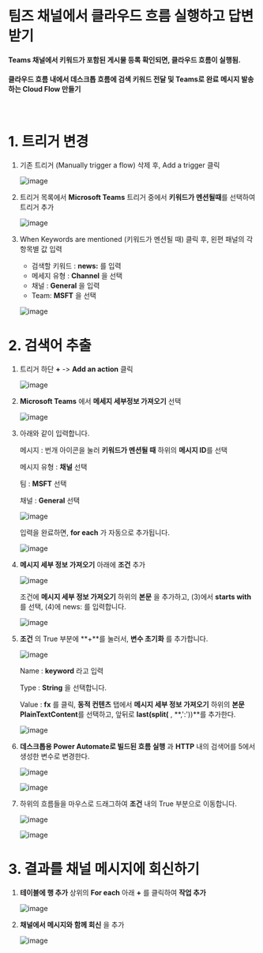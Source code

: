 # 팀즈 채널에서 클라우드 흐름 실행하고 답변 받기

#### Teams 채널에서 키워드가 포함된 게시물 등록 확인되면, 클라우드 흐름이 실행됨.
#### 클라우드 흐름 내에서 데스크톱 흐름에 검색 키워드 전달 및 Teams로 완료 메시지 발송하는 Cloud Flow 만들기

<br> 

# 1. 트리거 변경

1. 기존 트리거 (Manually trigger a flow) 삭제 후, Add a trigger 클릭

   ![image](https://github.com/user-attachments/assets/8f6c8864-ade7-440e-a48b-27ec7cdfb40f)


2. 트리거 목록에서 **Microsoft Teams** 트리거 중에서 **키워드가 멘션될때**를  선택하여 트리거 추가

   ![image](https://github.com/user-attachments/assets/5a7127f1-0f47-4ee7-ae17-d29ea225b62b)

3. When Keywords are mentioned (키워드가 멘션될 때) 클릭 후, 왼편 패널의 각 항목별 값 입력
 
   - 검색할 키워드 : **news:** 를 입력 
   - 메세지 유형 : **Channel** 을 선택
   - 채널 : **General** 을 입력
   - Team: **MSFT** 을 선택   

    ![image](https://github.com/user-attachments/assets/10bb2866-aff5-4ea6-9396-42f859d71079)

# 2. 검색어 추출 

1. 트리거 하단 **+** -> **Add an action** 클릭

   ![image](https://github.com/user-attachments/assets/65833e69-ce96-48d6-9424-ee48d957dbe7)

2. **Microsoft Teams** 에서 **메세지 세부정보 가져오기** 선택

   ![image](https://github.com/user-attachments/assets/07ebb8d4-f48f-42bc-8292-1b26da2d4631)


3. 아래와 같이 입력합니다.

   메시지 : 번개 아이콘을 눌러 **키워드가 멘션될 때** 하위의 **메시지 ID**를 선택
   
   메시지 유형 : **채널** 선택

   팀 : **MSFT** 선택

   채널 : **General** 선택

   ![image](https://github.com/user-attachments/assets/a3abf4ae-6a20-48e2-8a6a-af63d2071e4c)


   입력을 완료하면, **for each** 가 자동으로 추가됩니다.

   ![image](https://github.com/user-attachments/assets/d8cafb69-1a2a-4c4e-b49f-b086d20809ea)


4. **메시지 세부 정보 가져오기** 아래에 **조건** 추가 

    ![image](https://github.com/user-attachments/assets/1d35cf45-fbdf-4420-ab59-594232a710ba)

    조건에 **메시지 세부 정보 가져오기** 하위의 **본문** 을 추가하고, (3)에서 **starts with**를 선택, (4)에 news: 를 입력합니다.
    
    ![image](https://github.com/user-attachments/assets/a61120fe-41cc-44d0-9423-3b2bf8261ed9)



5. **조건** 의 True 부분에 **+**를 눌러서, **변수 초기화** 를 추가합니다.

   ![image](https://github.com/user-attachments/assets/c958d52f-9a16-4806-958b-e2ec87b4801d)

   Name : **keyword** 라고 입력

   Type : **String** 을 선택합니다.

   Value : **fx** 를 클릭, **동적 컨텐츠** 탭에서 **메시지 세부 정보 가져오기** 하위의 **본문 PlainTextContent**를 선택하고, 앞뒤로 **last(split(** , **,':'))**를 추가한다.

   ![image](https://github.com/user-attachments/assets/5d80d90e-e3a5-4f1b-98ca-f1bf84baf3a7)


6. **데스크톱용 Power Automate로 빌드된 흐름 실행** 과 **HTTP** 내의 검색어를 5에서 생성한 변수로 변경한다.

   ![image](https://github.com/user-attachments/assets/f57f34ff-50d0-45de-974b-98a74917ba35)

   ![image](https://github.com/user-attachments/assets/611fb8bb-95bb-450e-99a5-963e713884e3)

   

7. 하위의 흐름들을 마우스로 드래그하여  **조건** 내의 True 부분으로 이동합니다.

   ![image](https://github.com/user-attachments/assets/d14bd7ba-9cf9-407c-af62-49433bd63404)

   ![image](https://github.com/user-attachments/assets/5235e123-dfba-4733-b88b-343d4e7b6706)


# 3. 결과를 채널 메시지에 회신하기

1. **테이블에 행 추가** 상위의 **For each** 아래 **+** 를 클릭하여 **작업 추가**

    ![image](https://github.com/user-attachments/assets/8be93eab-5adc-484b-85df-74bb45fd98d7)

2. **채널에서 메시지와 함께 회신** 을 추가

    ![image](https://github.com/user-attachments/assets/c8891082-18f9-4e0a-a880-85460fac2e3d)







